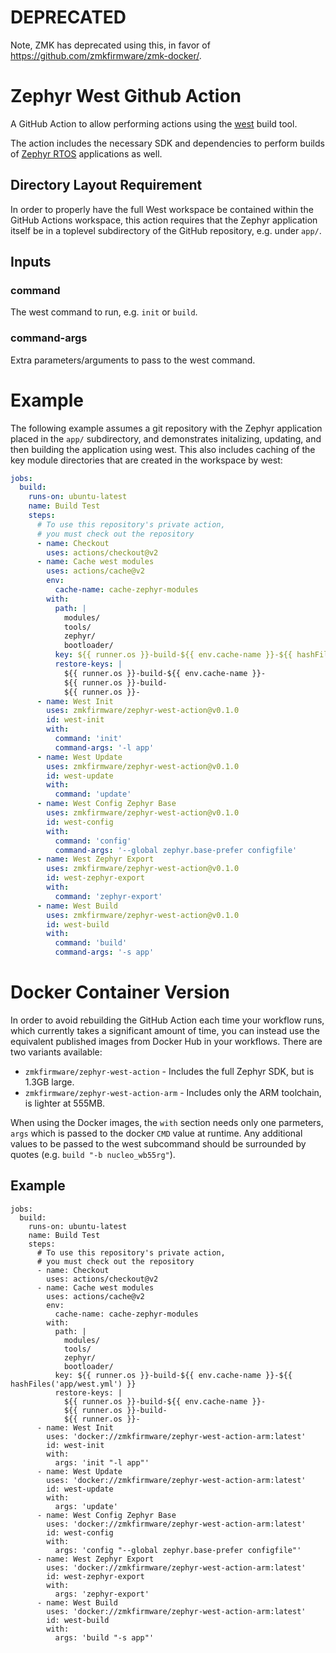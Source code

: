 # DEPRECATED

Note, ZMK has deprecated using this, in favor of https://github.com/zmkfirmware/zmk-docker/.

# Zephyr West Github Action

A GitHub Action to allow performing actions using the [west](https://docs.zephyrproject.org/latest/guides/west/index.html) build tool.

The action includes the necessary SDK and dependencies to perform builds of [Zephyr RTOS](https://zephyrproject.org/) applications as well.

## Directory Layout Requirement

In order to properly have the full West workspace be contained within the GitHub Actions workspace, this action requires
that the Zephyr application itself be in a toplevel subdirectory of the GitHub repository, e.g. under `app/`.

## Inputs

### command

The west command to run, e.g. `init` or `build`.

### command-args

Extra parameters/arguments to pass to the west command.

# Example

The following example assumes a git repository with the Zephyr application
placed in the `app/` subdirectory, and demonstrates initalizing, updating, and
then building the application using west. This also includes caching of the
key module directories that are created in the workspace by west:

```yaml
jobs:
  build:
    runs-on: ubuntu-latest
    name: Build Test
    steps:
      # To use this repository's private action,
      # you must check out the repository
      - name: Checkout
        uses: actions/checkout@v2
      - name: Cache west modules
        uses: actions/cache@v2
        env:
          cache-name: cache-zephyr-modules
        with:
          path: |
            modules/
            tools/
            zephyr/
            bootloader/
          key: ${{ runner.os }}-build-${{ env.cache-name }}-${{ hashFiles('app/west.yml') }}
          restore-keys: |
            ${{ runner.os }}-build-${{ env.cache-name }}-
            ${{ runner.os }}-build-
            ${{ runner.os }}-
      - name: West Init
        uses: zmkfirmware/zephyr-west-action@v0.1.0
        id: west-init
        with:
          command: 'init'
          command-args: '-l app'
      - name: West Update
        uses: zmkfirmware/zephyr-west-action@v0.1.0
        id: west-update
        with:
          command: 'update'
      - name: West Config Zephyr Base
        uses: zmkfirmware/zephyr-west-action@v0.1.0
        id: west-config
        with:
          command: 'config'
          command-args: '--global zephyr.base-prefer configfile'
      - name: West Zephyr Export
        uses: zmkfirmware/zephyr-west-action@v0.1.0
        id: west-zephyr-export
        with:
          command: 'zephyr-export'
      - name: West Build
        uses: zmkfirmware/zephyr-west-action@v0.1.0
        id: west-build
        with:
          command: 'build'
          command-args: '-s app'
```

# Docker Container Version

In order to avoid rebuilding the GitHub Action each time your workflow runs, which currently
takes a significant amount of time, you can instead use the equivalent published images from
Docker Hub in your workflows. There are two variants available:

* `zmkfirmware/zephyr-west-action` - Includes the full Zephyr SDK, but is 1.3GB large.
* `zmkfirmware/zephyr-west-action-arm` - Includes only the ARM toolchain, is lighter at 555MB.

When using the Docker images, the `with` section needs only one parmeters, `args` which is passed
to the docker `CMD` value at runtime. Any additional values to be passed to the west subcommand
should be surrounded by quotes (e.g. `build "-b nucleo_wb55rg"`).

## Example

```
jobs:
  build:
    runs-on: ubuntu-latest
    name: Build Test
    steps:
      # To use this repository's private action,
      # you must check out the repository
      - name: Checkout
        uses: actions/checkout@v2
      - name: Cache west modules
        uses: actions/cache@v2
        env:
          cache-name: cache-zephyr-modules
        with:
          path: |
            modules/
            tools/
            zephyr/
            bootloader/
          key: ${{ runner.os }}-build-${{ env.cache-name }}-${{ hashFiles('app/west.yml') }}
          restore-keys: |
            ${{ runner.os }}-build-${{ env.cache-name }}-
            ${{ runner.os }}-build-
            ${{ runner.os }}-
      - name: West Init
        uses: 'docker://zmkfirmware/zephyr-west-action-arm:latest'
        id: west-init
        with:
          args: 'init "-l app"'
      - name: West Update
        uses: 'docker://zmkfirmware/zephyr-west-action-arm:latest'
        id: west-update
        with:
          args: 'update'
      - name: West Config Zephyr Base
        uses: 'docker://zmkfirmware/zephyr-west-action-arm:latest'
        id: west-config
        with:
          args: 'config "--global zephyr.base-prefer configfile"'
      - name: West Zephyr Export
        uses: 'docker://zmkfirmware/zephyr-west-action-arm:latest'
        id: west-zephyr-export
        with:
          args: 'zephyr-export'
      - name: West Build
        uses: 'docker://zmkfirmware/zephyr-west-action-arm:latest'
        id: west-build
        with:
          args: 'build "-s app"'
```
